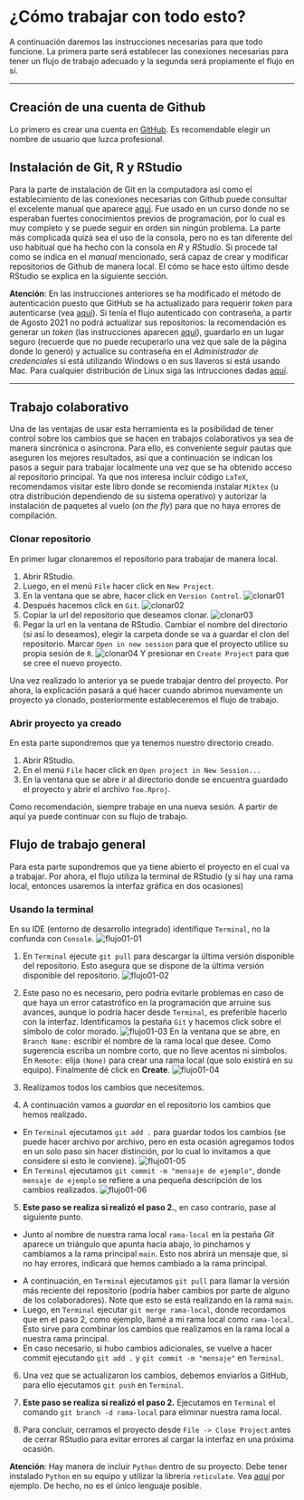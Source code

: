 # ¿Cómo trabajar con todo esto?

A continuación daremos las instrucciones necesarias para que todo funcione. La primera parte será establecer las conexiones necesarias para tener un flujo de trabajo adecuado y la segunda será propiamente el flujo en sí.


---

## Creación de una cuenta de Github
Lo primero es crear una cuenta en [GitHub](https://github.com/). Es recomendable elegir un nombre de usuario que luzca profesional.



## Instalación de Git, R y RStudio


Para la parte de instalación de Git en la computadora así como el establecimiento de las conexiones necesarias con Github puede consultar el excelente manual que aparece [aquí](https://cfss.uchicago.edu/setup/what-is-git/). Fue usado en un curso donde no se esperaban fuertes conocimientos previos de programación, por lo cual es muy completo y se puede seguir en orden sin ningún problema. La parte más complicada quizá sea el uso de la consola, pero no es tan diferente del uso habitual que ha hecho con la consola en *R* y *RStudio*. Si procede tal como se indica en el _manual_ mencionado, será capaz de crear y modificar repositorios de Github de manera local. El cómo se hace esto último desde RStudio se explica en la siguiente sección.


**Atención**: En las instrucciones anteriores se ha modificado el método de autenticación puesto que GitHub se ha actualizado para requerir _token_ para autenticarse (vea [aquí](https://cfss.uchicago.edu/setup/git-configure/)). Si tenía el flujo autenticado con contraseña, a partir de Agosto 2021 no podrá actualizar sus repositorios: la recomendación es generar un _token_ (las instrucciones aparecen [aquí](https://docs.github.com/es/github/authenticating-to-github/keeping-your-account-and-data-secure/creating-a-personal-access-token)), guardarlo en un lugar seguro (recuerde que no puede recuperarlo una vez que sale de la página donde lo generó) y actualice su contraseña en el _Administrador de credenciales_ si está utilizando Windows o en sus llaveros si está usando Mac. Para cualquier distribución de Linux siga las intrucciones dadas [aquí](https://cfss.uchicago.edu/setup/git-configure/).



---

## Trabajo colaborativo

Una de las ventajas de usar esta herramienta es la posibilidad de tener control sobre los cambios que se hacen en trabajos colaborativos ya sea de manera sincrónica o asíncrona. Para ello, es conveniente seguir pautas que aseguren los mejores resultados, así que a continuación se indican los pasos a seguir para trabajar localmente una vez que se ha obtenido acceso al repositorio principal. Ya que nos interesa incluir código `LaTeX`, recomendamos visitar este libro donde se recomienda instalar `Miktex` (u otra distribución dependiendo de su sistema operativo) y autorizar la instalación de paquetes al vuelo (_on the fly_) para que no haya errores de compilación.


### Clonar repositorio

En primer lugar clonaremos el repositorio para trabajar de manera local.

  1. Abrir RStudio.
  2. Luego, en el menú `File` hacer click en `New Project`.
  3. En la ventana que se abre, hacer click en `Version Control`.
    ![clonar01](img/clonar01.png)
  4. Después hacemos click en `Git`.
    ![clonar02](img/clonar02.png)
  5. Copiar la url del repositorio que deseamos clonar.
    ![clonar03](img/clonar03.png)
  6. Pegar la url en la ventana de RStudio. Cambiar el nombre del directorio (si así lo deseamos), elegir la carpeta donde se va a guardar el clon del repositorio. Marcar `Open in new session` para que el proyecto utilice su propia sesión de `R`.
    ![clonar04](img/clonar04.png)
    Y presionar en `Create Project` para que se cree el nuevo proyecto.


Una vez realizado lo anterior ya se puede trabajar dentro del proyecto. Por ahora, la explicación pasará a qué hacer cuando abrimos nuevamente un proyecto ya clonado, posteriormente estableceremos el flujo de trabajo.


### Abrir proyecto ya creado

En esta parte supondremos que ya tenemos nuestro directorio creado.

  1. Abrir RStudio.
  2. En el menú `File` hacer click en `Open project in New Session...`
  3. En la ventana que se abre ir al directorio donde se encuentra guardado el proyecto y abrir el archivo `foo.Rproj`.
  
Como recomendación, siempre trabaje en una nueva sesión. A partir de aquí ya puede continuar con su flujo de trabajo.



## Flujo de trabajo general

Para esta parte supondremos que ya tiene abierto el proyecto en el cual va a trabajar. Por ahora, el flujo utiliza la terminal de RStudio (y si hay una rama local, entonces usaremos la interfaz gráfica en dos ocasiones)

### Usando la terminal

En su IDE (entorno de desarrollo integrado) identifique `Terminal`, no la confunda con `Console`.
  ![flujo01-01](img/flujo01-01.png)

  1. En `Terminal` ejecute `git pull` para descargar la última versión disponible del repositorio. Esto asegura que se dispone de la última versión disponible del repositorio.
    ![flujo01-02](img/flujo01-02.png)
  2. Este paso no es necesario, pero podría evitarle problemas en caso de que haya un error catastrófico en la programación que arruine sus avances, aunque lo podría hacer desde `Terminal`, es preferible hacerlo con la interfaz. Identificamos la pestaña `Git` y hacemos click sobre el símbolo de color morado.
    ![flujo01-03](img/flujo01-03.png)
    En la ventana que se abre, en `Branch Name:` escribir el nombre de la rama local que desee. Como sugerencia escriba un nombre corto, que no lleve acentos ni símbolos. En `Remote:` elija `(None)` para crear una rama local (que solo existirá en su equipo). Finalmente dé click en **Create**.
    ![flujo01-04](img/flujo01-04.png)
  
  
  3. Realizamos todos los cambios que necesitemos.
  
  4. A continuación vamos a _guardar_ en el repositorio los cambios que hemos realizado.
  
   + En `Terminal` ejecutamos `git add .` para guardar todos los cambios (se puede hacer archivo por archivo, pero en esta ocasión agregamos todos en un solo paso sin hacer distinción, por lo cual lo invitamos a que considere si esto le conviene).
    ![flujo01-05](img/flujo01-05.png)
   + En `Terminal` ejecutamos `git commit -m "mensaje de ejemplo"`, donde `mensaje de ejemplo` se refiere a una pequeña descripción de los cambios realizados.
    ![flujo01-06](img/flujo01-06.png)
    
  5. **Este paso se realiza si realizó el paso 2.**, en caso contrario, pase al siguiente punto.
  
   + Junto al nombre de nuestra rama local `rama-local` en la pestaña *Git* aparece un triángulo que apunta hacia abajo, lo pinchamos y cambiamos a la rama principal `main`. Esto nos abrirá un mensaje que, si no hay errores, indicará que hemos cambiado a la rama principal.
   - A continuación, en `Terminal` ejecutamos `git pull` para llamar la versión más reciente del repositorio (podría haber cambios por parte de alguno de los colaboradores). Note que esto se está realizando en la rama `main`. 
   - Luego, en `Terminal` ejecutar `git merge rama-local`, donde recordamos que en el paso 2, como ejemplo, llamé a mi rama local como `rama-local`. Esto sirve para combinar los cambios que realizamos en la rama local a nuestra rama principal.
   - En caso necesario, si hubo cambios adicionales, se vuelve a hacer commit ejecutando `git add .` y `git commit -m "mensaje"` en `Terminal`.
  
  6. Una vez que se actualizaron los cambios, debemos enviarlos a GitHub, para ello ejecutamos `git push` en `Terminal`.
  
  7. **Este paso se realiza si realizó el paso 2.** Ejecutamos en `Terminal` el comando `git branch -d rama-local` para eliminar nuestra rama local.
  
  8. Para concluir, cerramos el proyecto desde `File -> Close Project` antes de cerrar RStudio para evitar errores al cargar la interfaz en una próxima ocasión.


**Atención**: Hay manera de incluir `Python` dentro de su proyecto. Debe tener instalado `Python` en su equipo y utilizar la librería `reticulate`. Vea [aquí](https://bookdown.org/yihui/rmarkdown-cookbook/eng-python.html) por ejemplo. De hecho, no es el único lenguaje posible.